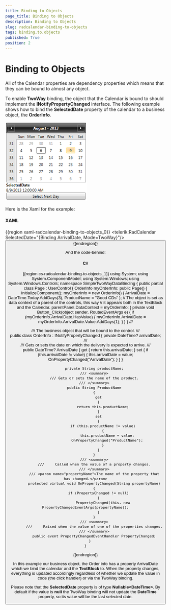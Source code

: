 ```yaml
---
title: Binding to Objects
page_title: Binding to Objects
description: Binding to Objects
slug: radcalendar-binding-to-objects
tags: binding,to,objects
published: True
position: 2
---
```


# Binding to Objects

All of the Calendar properties are dependency properties which means that they can be bound to almost any object.

To enable __TwoWay__ binding, the object that the Calendar is bound to should implement the __INotifyPropertyChanged__ interface. The following example shows how to bind the __SelectedDate__ property of the calendar to a business object, the __OrderInfo__.

![calendar basics display Mode 1](images/calendar_basics_displayMode1.png)

Here is the Xaml for the example:

#### __XAML__

{{region xaml-radcalendar-binding-to-objects_0}}
	<UserControl x:Class="SimpleTwoWayDataBinding.Page"
	    xmlns="http://schemas.microsoft.com/winfx/2006/xaml/presentation" 
	    xmlns:x="http://schemas.microsoft.com/winfx/2006/xaml" 
	    xmlns:telerik="http://schemas.telerik.com/2008/xaml/presentation"
	    MinWidth="400" MinHeight="300">
	    <Grid x:Name="LayoutRoot" Background="White">
	        <StackPanel x:Name="parentPanel" Width="250">
	            <telerik:RadCalendar SelectedDate="{Binding ArrivalDate, Mode=TwoWay}"/>
	            <TextBlock FontWeight="Bold"
	                       Text="SelectedDate" />
	            <TextBlock Text="{Binding ArrivalDate}" />
	            <Button Content="Select Next Day" Click="Button_Click"/>
	        </StackPanel>
	    </Grid>
	</UserControl>
{{endregion}}

And the code-behind:

#### __C#__

{{region cs-radcalendar-binding-to-objects_1}}
	using System;
	using System.ComponentModel;
	using System.Windows;
	using System.Windows.Controls;
	namespace SimpleTwoWayDataBinding
	{
	    public partial class Page : UserControl
	    {
	        OrderInfo myOrderInfo;
	        public Page()
	        {
	            InitializeComponent();
	            myOrderInfo = new OrderInfo()
	            {
	                ArrivalDate = DateTime.Today.AddDays(3),
	                ProductName = "Good CDs"
	            };
	            // The object is set as data context of a parent of the controls, this way 
	            // it appears both in the TextBlock and the Calendar.
	            parentPanel.DataContext = myOrderInfo;
	        }
	        private void Button_Click(object sender, RoutedEventArgs e)
	        {
	            if (myOrderInfo.ArrivalDate.HasValue)
	            {
	                myOrderInfo.ArrivalDate = myOrderInfo.ArrivalDate.Value.AddDays(1);
	            }
	        }
	    }
	    /// <summary>
	    /// The business object that will be bound to the control.
	    /// </summary>
	    public class OrderInfo : INotifyPropertyChanged
	    {
	        private DateTime? arrivalDate;
	        /// <summary>
	        /// Gets or sets the date on which the delivery is expected to arrive.
	        /// </summary>
	        public DateTime? ArrivalDate
	        {
	            get
	            {
	                return this.arrivalDate;
	            }
	            set
	            {
	                if (this.arrivalDate != value)
	                {
	                    this.arrivalDate = value;
	                    OnPropertyChanged("ArrivalDate");
	                }
	            }
	        }
	
	        private String productName;
	        /// <summary>
	        /// Gets or sets the name of the product.
	        /// </summary>
	        public String ProductName
	        {
	            get
	            {
	                return this.productName;
	            }
	            set
	            {
	                if (this.productName != value)
	                {
	                    this.productName = value;
	                    OnPropertyChanged("ProductName");
	                }
	            }
	        }
	        /// <summary>
	        ///     Called when the value of a property changes.
	        /// </summary>
	        /// <param name="propertyName">The name of the property that has changed.</param>
	        protected virtual void OnPropertyChanged(String propertyName)
	        {
	            if (PropertyChanged != null)
	            {
	                PropertyChanged(this, new PropertyChangedEventArgs(propertyName));
	            }
	        }
	        /// <summary>
	        ///     Raised when the value of one of the properties changes.
	        /// </summary>
	        public event PropertyChangedEventHandler PropertyChanged;
	    }
	}
{{endregion}}

In this example our business object, the Order info has a property ArrivalDate which we bind the calendar and the __TextBlock__ to. When the property changes, everything is updated accordingly regardless of whether we update the value in code (the click handler) or via the TwoWay binding.

Please note that the __SelectedDate__ property is of type __Nullable\<DateTime\>__.  By default if the value is __null__ the TwoWay binding will not update the __DateTime__ property, so its value will be the last selected date.
